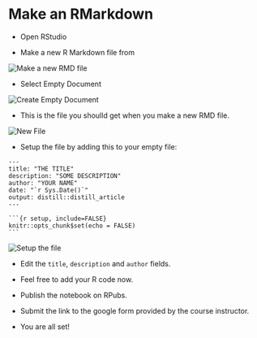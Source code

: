 # Make an RMarkdown

- Open RStudio  

- Make a new R Markdown file from   

![Make a new RMD file](https://i.imgur.com/aIe3vtN.png)  

- Select Empty Document  

![Create Empty Document](https://i.imgur.com/IJFf22j.png)  

- This is the file you shoulld get when you make a new RMD file.  

![New File](https://i.imgur.com/czUf3oP.png)  

- Setup the file by adding this to your empty file:  
````
---
title: "THE TITLE"
description: "SOME DESCRIPTION"
author: "YOUR NAME"
date: "`r Sys.Date()`"
output: distill::distill_article
---

```{r setup, include=FALSE}
knitr::opts_chunk$set(echo = FALSE)
```
````
![Setup the file](https://i.imgur.com/Kmab4Iy.png)  

- Edit the `title`, `description` and `author` fields.

- Feel free to add your R code now.  

- Publish the notebook on RPubs.  

- Submit the link to the google form provided by the course instructor.  

- You are all set!
